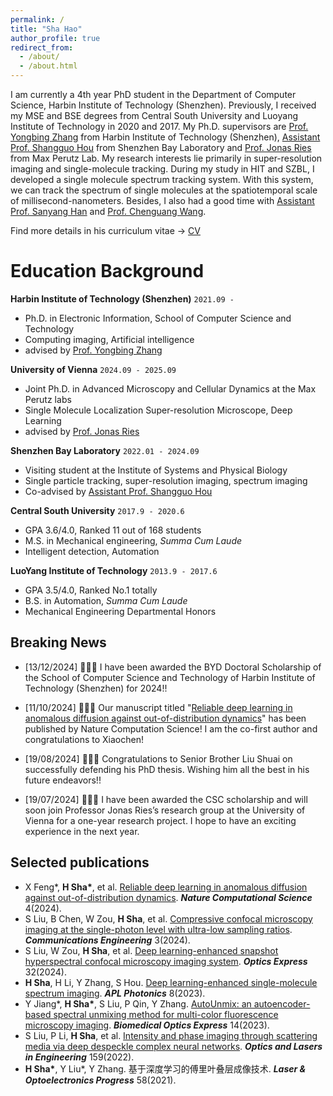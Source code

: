 ```yaml
---
permalink: /
title: "Sha Hao"
author_profile: true
redirect_from: 
  - /about/
  - /about.html
---
```


I am currently a 4th year PhD student in the Department of Computer Science, Harbin Institute of Technology (Shenzhen). Previously, I received my MSE and BSE degrees from Central South University and Luoyang Institute of Technology in 2020 and 2017. My Ph.D. supervisors are <a href="https://faculty.hitsz.edu.cn/zhangyongbing">Prof. Yongbing Zhang</a> from Harbin Institute of Technology (Shenzhen), <a href="http://houlab.szbl.ac.cn/"> Assistant Prof. Shangguo Hou</a> from Shenzhen Bay Laboratory and [Prof. Jonas Ries](https://rieslab.de) from Max Perutz Lab. My research interests lie primarily in super-resolution imaging and single-molecule tracking. During my study in HIT and SZBL, I developed a single molecule spectrum tracking system. With this system, we can track the spectrum of single molecules at the spatiotemporal scale of millisecond-nanometers. Besides, I also had a good time with <a href="https://www.sigs.tsinghua.edu.cn/hsy_en/main.htm">Assistant Prof. Sanyang Han</a> and <a href="https://ee.jlu.edu.cn/en/info/1028/1106.htm"> Prof. Chenguang Wang</a>.

Find more details in his curriculum vitae -> [CV]((https://github.com/hitsh95/shahao/blob/master/files/CV(Eng)_20241122.pdf))


Education Background
======

**Harbin Institute of Technology (Shenzhen)** `2021.09 - `

- Ph.D. in Electronic Information, School of Computer Science and Technology
- Computing imaging, Artificial intelligence
- advised by [Prof. Yongbing Zhang](https://scholar.google.com/citations?user=0KlvTEYAAAAJ&hl=en)

**University of Vienna** `2024.09 - 2025.09`

- Joint Ph.D. in Advanced Microscopy and Cellular Dynamics at the Max Perutz labs
- Single Molecule Localization Super-resolution Microscope, Deep Learning
- advised by [Prof. Jonas Ries](https://rieslab.de/)

**Shenzhen Bay Laboratory** `2022.01 - 2024.09`

- Visiting student at the Institute of Systems and Physical Biology
- Single particle tracking, super-resolution imaging, spectrum imaging
- Co-advised by [Assistant Prof. Shangguo Hou](https://www.szbl.ac.cn/en/scientificresearch/researchteam/2044.html) 


**Central South University** `2017.9 - 2020.6`

- GPA 3.6/4.0, Ranked 11 out of 168 students
- M.S. in Mechanical engineering, _Summa Cum Laude_
- Intelligent detection, Automation

**LuoYang Institute of Technology** `2013.9 - 2017.6`

- GPA 3.5/4.0, Ranked No.1 totally
- B.S. in Automation, _Summa Cum Laude_
- Mechanical Engineering Departmental Honors

Breaking News
------
- [13/12/2024] 🎉🎉🎉 I have been awarded the BYD Doctoral Scholarship of the School of Computer Science and Technology of Harbin Institute of Technology (Shenzhen) for 2024!! 

- [11/10/2024] 🎉🎉🎉 Our manuscript titled "[Reliable deep learning in anomalous diffusion against out-of-distribution dynamics](https://www.nature.com/articles/s43588-024-00703-7)" has been published by Nature Computation Science! I am the co-first author and congratulations to Xiaochen!

- [19/08/2024] 🎉🎉🎉 Congratulations to Senior Brother Liu Shuai on successfully defending his PhD thesis. Wishing him all the best in his future endeavors!!

- [19/07/2024] 🎉🎉🎉 I have been awarded the CSC scholarship and will soon join Professor Jonas Ries’s research group at the University of Vienna for a one-year research project. I hope to have an exciting experience in the next year.


Selected publications
------
- X Feng\*, **H Sha\***, et al. [Reliable deep learning in anomalous diffusion against out-of-distribution dynamics](https://www.nature.com/articles/s43588-024-00703-7). ***Nature Computational Science*** 4(2024).
-	S Liu, B Chen, W Zou, **H Sha**, et al. [Compressive confocal microscopy imaging at the single-photon level with ultra-low sampling ratios](https://www.nature.com/articles/s44172-024-00236-x). ***Communications Engineering*** 3(2024).
-	S Liu, W Zou, **H Sha**, et al. [Deep learning-enhanced snapshot hyperspectral confocal microscopy imaging system](https://opg.optica.org/oe/fulltext.cfm?uri=oe-32-8-13918&id=548509). ***Optics Express*** 32(2024).
-	**H Sha**, H Li, Y Zhang, S Hou. [Deep learning-enhanced single-molecule spectrum imaging](https://pubs.aip.org/aip/app/article/8/9/096102/2909381/Deep-learning-enhanced-single-molecule-spectrum). ***APL Photonics*** 8(2023).
-	Y Jiang\*, **H Sha\***, S Liu, P Qin, Y Zhang. [AutoUnmix: an autoencoder-based spectral unmixing method for multi-color fluorescence microscopy imaging](https://opg.optica.org/boe/fulltext.cfm?uri=boe-14-9-4814&id=536669). ***Biomedical Optics Express*** 14(2023).
- S Liu, P Li, **H Sha**, et al. [Intensity and phase imaging through scattering media via deep despeckle complex neural networks](https://www.sciencedirect.com/science/article/abs/pii/S0143816622002494). ***Optics and Lasers in Engineering*** 159(2022).
-	**H Sha\***, Y Liu\*, Y Zhang. 基于深度学习的傅里叶叠层成像技术. ***Laser & Optoelectronics Progress*** 58(2021).



